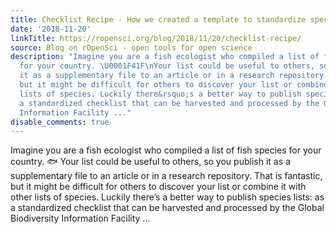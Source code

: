 ```yaml
---
title: Checklist Recipe - How we created a template to standardize species data
date: '2018-11-20'
linkTitle: https://ropensci.org/blog/2018/11/20/checklist-recipe/
source: Blog on rOpenSci - open tools for open science
description: "Imagine you are a fish ecologist who compiled a list of fish species
  for your country. \U0001F41F\nYour list could be useful to others, so you publish
  it as a supplementary file to an article or in a research repository. That is fantastic,
  but it might be difficult for others to discover your list or combine it with other
  lists of species. Luckily there&rsquo;s a better way to publish species lists: as
  a standardized checklist that can be harvested and processed by the Global Biodiversity
  Information Facility ..."
disable_comments: true
---
```

Imagine you are a fish ecologist who compiled a list of fish species for your country. 🐟
Your list could be useful to others, so you publish it as a supplementary file to an article or in a research repository. That is fantastic, but it might be difficult for others to discover your list or combine it with other lists of species. Luckily there&rsquo;s a better way to publish species lists: as a standardized checklist that can be harvested and processed by the Global Biodiversity Information Facility ...